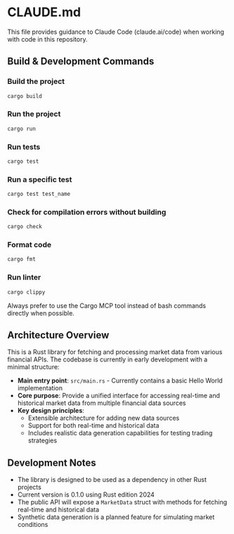 # CLAUDE.md

This file provides guidance to Claude Code (claude.ai/code) when working with code in this repository.

## Build & Development Commands

### Build the project
```bash
cargo build
```

### Run the project
```bash
cargo run
```

### Run tests
```bash
cargo test
```

### Run a specific test
```bash
cargo test test_name
```

### Check for compilation errors without building
```bash
cargo check
```

### Format code
```bash
cargo fmt
```

### Run linter
```bash
cargo clippy
```

Always prefer to use the Cargo MCP tool instead of bash commands directly when possible.

## Architecture Overview

This is a Rust library for fetching and processing market data from various financial APIs. The codebase is currently in early development with a minimal structure:

- **Main entry point**: `src/main.rs` - Currently contains a basic Hello World implementation
- **Core purpose**: Provide a unified interface for accessing real-time and historical market data from multiple financial data sources
- **Key design principles**:
  - Extensible architecture for adding new data sources
  - Support for both real-time and historical data
  - Includes realistic data generation capabilities for testing trading strategies

## Development Notes

- The library is designed to be used as a dependency in other Rust projects
- Current version is 0.1.0 using Rust edition 2024
- The public API will expose a `MarketData` struct with methods for fetching real-time and historical data
- Synthetic data generation is a planned feature for simulating market conditions
